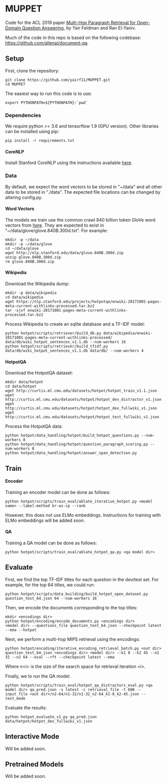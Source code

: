 # MUPPET
Code for the ACL 2019 paper 
[Multi-Hop Paragraph Retrieval for Open-Domain Question Answering](https://arxiv.org/abs/1906.06606), 
by Yair Feldman and Ran El-Yaniv.

Much of the code in this repo is based on the following codebase: https://github.com/allenai/document-qa.

## Setup
First, clone the repository:
```
git clone https://github.com/yairf11/MUPPET.git
cd MUPPET
```

The easiest way to run this code is to use:
```
export PYTHONPATH=${PYTHONPATH}:`pwd`
```

### Dependencies
We require python >= 3.6 and tensorflow 1.9 (GPU version).
Other libraries can be installed using pip:
```
pip install -r requirements.txt
```

#### CoreNLP
Install Stanford CoreNLP using the instructions available [here](https://github.com/facebookresearch/DrQA#installing-drqa).

### Data
By default, we expect the word vectors to be stored in "~/data" and all other data to be stored in "./data". 
The expected file locations can be changed by altering config.py.
#### Word Vectors
The models we train use the common crawl 840 billion token GloVe word vectors from [here](https://nlp.stanford.edu/projects/glove/).
They are expected to exist in "~/data/glove/glove.840B.300d.txt". 
For example:
```
mkdir -p ~/data
mkdir -p ~/data/glove
cd ~/data/glove
wget http://nlp.stanford.edu/data/glove.840B.300d.zip
unzip glove.840B.300d.zip
rm glove.840B.300d.zip
```

#### Wikipedia
Download the Wikipedia dump:
```
mkdir -p data/wikipedia
cd data/wikipedia
wget https://nlp.stanford.edu/projects/hotpotqa/enwiki-20171001-pages-meta-current-withlinks-processed.tar.bz2
tar -xjvf enwiki-20171001-pages-meta-current-withlinks-processed.tar.bz2
```

Process Wikipedia to create an sqlite database and a TF-IDF model:
```
python hotpot/scripts/retriever/build_db.py data/wikipedia/enwiki-20171001-pages-meta-current-withlinks-processed/ data/db/wiki_hotpot_sentences_v1.1.db --num-workers 16
python hotpot/scripts/retriever/build_tfidf.py data/db/wiki_hotpot_sentences_v1.1.db data/db/ --num-workers 4
```

#### HotpotQA
Download the HotpotQA dataset:
```
mkdir data/hotpot
cd data/hotpot
wget http://curtis.ml.cmu.edu/datasets/hotpot/hotpot_train_v1.1.json
wget http://curtis.ml.cmu.edu/datasets/hotpot/hotpot_dev_distractor_v1.json
wget http://curtis.ml.cmu.edu/datasets/hotpot/hotpot_dev_fullwiki_v1.json
wget http://curtis.ml.cmu.edu/datasets/hotpot/hotpot_test_fullwiki_v1.json
```

Process the HotpotQA data:
```
python hotpot/data_handling/hotpot/build_hotpot_questions.py --num-workers 8
python hotpot/data_handling/hotpot/question_paragraph_scoring.py --num-workers 8
python hotpot/data_handling/hotpot/answer_span_detection.py
```

## Train
#### Encoder
Training an encoder model can be done as follows:
```
python hotpot/scripts/train_eval/ablate_iterative_hotpot.py <model name> --label-method br-as-cp --rank
```
However, this does not use ELMo embeddings. 
Instructions for training with ELMo embeddings will be added soon.

#### QA
Training a QA model can be done as follows:
``` 
python hotpot/scripts/train_eval/ablate_hotpot_qa.py <qa model dir>
```

## Evaluate
First, we find the top TF-IDF titles for each question in the dev/test set.
For example, for the top 64 titles, we could run:
``` 
python hotpot/scripts/data_building/build_hotpot_open_dataset.py question_test_64.json 64 --num-workers 16 
```

Then, we encode the documents corresponding to the top titles:
``` 
mkdir <encodings dir>
python hotpot/encoding/encode_documents.py <encodings dir>
<model dir> --questions_file question_test_64.json --checkpoint latest --ema --hotpot
```

Next, we perform a multi-hop MIPS retrieval using the encodings:
``` 
python hotpot/encoding/iterative_encoding_retrieval_batch.py <out dir> question_test_64.json <encodings dir> <model dir> --k1 8 --k2 45 --n1 32 --n2 64 --eval --rft --checkpoint latest --ema
```
Where n\<i> is the size of the search space for retrieval iteration \<i>.

Finally, we to run the QA model:
``` 
python hotpot/scripts/train_eval/hotpot_qa_distractors_eval.py <qa model dir> qa_pred.json -s latest -c retrieval_file -t 600 --input_file <out dir>/n2-64/n1-32/n1-32_n2-64_k1-8_k2-45.json --test_mode
```

Evaluate the results:
``` 
python hotpot_evaluate_v1.py qa_pred.json data/hotpot/hotpot_dev_fullwiki_v1.json
```

## Interactive Mode
Will be added soon.

## Pretrained Models
Will be added soon.